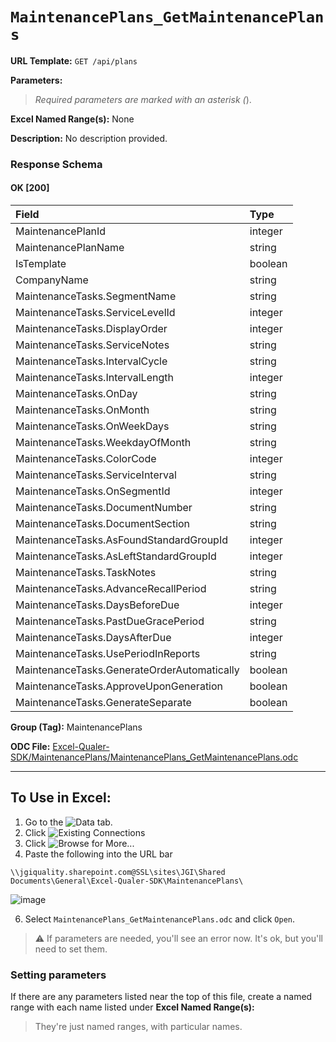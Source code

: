 # `MaintenancePlans_GetMaintenancePlans`

**URL Template:**
`GET /api/plans`

**Parameters:**


> *Required parameters are marked with an asterisk (*).

**Excel Named Range(s):**
None


**Description:**
No description provided.

### Response Schema

#### OK [200]

| Field                                       | Type    |
|:--------------------------------------------|:--------|
| MaintenancePlanId                           | integer |
| MaintenancePlanName                         | string  |
| IsTemplate                                  | boolean |
| CompanyName                                 | string  |
| MaintenanceTasks.SegmentName                | string  |
| MaintenanceTasks.ServiceLevelId             | integer |
| MaintenanceTasks.DisplayOrder               | integer |
| MaintenanceTasks.ServiceNotes               | string  |
| MaintenanceTasks.IntervalCycle              | string  |
| MaintenanceTasks.IntervalLength             | integer |
| MaintenanceTasks.OnDay                      | string  |
| MaintenanceTasks.OnMonth                    | string  |
| MaintenanceTasks.OnWeekDays                 | string  |
| MaintenanceTasks.WeekdayOfMonth             | string  |
| MaintenanceTasks.ColorCode                  | integer |
| MaintenanceTasks.ServiceInterval            | string  |
| MaintenanceTasks.OnSegmentId                | integer |
| MaintenanceTasks.DocumentNumber             | string  |
| MaintenanceTasks.DocumentSection            | string  |
| MaintenanceTasks.AsFoundStandardGroupId     | integer |
| MaintenanceTasks.AsLeftStandardGroupId      | integer |
| MaintenanceTasks.TaskNotes                  | string  |
| MaintenanceTasks.AdvanceRecallPeriod        | string  |
| MaintenanceTasks.DaysBeforeDue              | integer |
| MaintenanceTasks.PastDueGracePeriod         | string  |
| MaintenanceTasks.DaysAfterDue               | integer |
| MaintenanceTasks.UsePeriodInReports         | string  |
| MaintenanceTasks.GenerateOrderAutomatically | boolean |
| MaintenanceTasks.ApproveUponGeneration      | boolean |
| MaintenanceTasks.GenerateSeparate           | boolean |

**Group (Tag):**
MaintenancePlans

**ODC File:**
[Excel-Qualer-SDK/MaintenancePlans/MaintenancePlans_GetMaintenancePlans.odc](https://github.com/Johnson-Gage-Inspection-Inc/qualer-sdk-odc/blob/main/Excel-Qualer-SDK/MaintenancePlans/MaintenancePlans_GetMaintenancePlans.odc)

---

To Use in Excel:
---

1. Go to the ![`Data`](https://github.com/user-attachments/assets/da437a70-57b3-4c5b-bb01-4910ece19ed1)
 tab.
3. Click ![Existing Connections](https://github.com/user-attachments/assets/a2f1ed67-b2e0-4c23-ac90-68c870e60289)
4. Click ![`Browse for More...`](https://github.com/user-attachments/assets/8e698494-6865-41e7-b6fa-043aea81809a)
5. Paste the following into the URL bar
```
\\jgiquality.sharepoint.com@SSL\sites\JGI\Shared Documents\General\Excel-Qualer-SDK\MaintenancePlans\
```

![image](https://github.com/user-attachments/assets/1e1a8d87-0377-446d-aaf5-d78562991db3)

6. Select `MaintenancePlans_GetMaintenancePlans.odc` and click `Open`.

> ⚠️ If parameters are needed, you'll see an error now. It's ok, but you'll need to set them.

### Setting parameters
If there are any parameters listed near the top of this file, create a named range with each name listed under **Excel Named Range(s):**
> They're just named ranges, with particular names.
